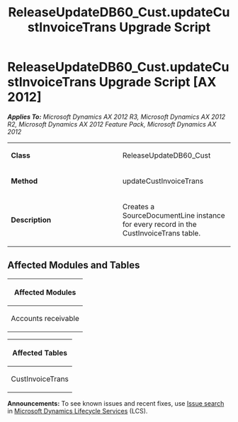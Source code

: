 ﻿---
title: ReleaseUpdateDB60_Cust.updateCustInvoiceTrans Upgrade Script
TOCTitle: ReleaseUpdateDB60_Cust.updateCustInvoiceTrans Upgrade Script
ms:assetid: faf72a1c-b4c0-5a79-d9e0-79c67f35e42b
ms:mtpsurl: https://msdn.microsoft.com/en-us/library/JJ720112(v=AX.60)
ms:contentKeyID: 49712417
ms.date: 05/18/2015
mtps_version: v=AX.60
---

# ReleaseUpdateDB60\_Cust.updateCustInvoiceTrans Upgrade Script [AX 2012]


_**Applies To:** Microsoft Dynamics AX 2012 R3, Microsoft Dynamics AX 2012 R2, Microsoft Dynamics AX 2012 Feature Pack, Microsoft Dynamics AX 2012_

<table>
<colgroup>
<col style="width: 50%" />
<col style="width: 50%" />
</colgroup>
<tbody>
<tr class="odd">
<td><p><strong>Class</strong></p></td>
<td><p>ReleaseUpdateDB60_Cust</p></td>
</tr>
<tr class="even">
<td><p><strong>Method</strong></p></td>
<td><p>updateCustInvoiceTrans</p></td>
</tr>
<tr class="odd">
<td><p><strong>Description</strong></p></td>
<td><p>Creates a SourceDocumentLine instance for every record in the CustInvoiceTrans table.</p></td>
</tr>
</tbody>
</table>


## Affected Modules and Tables

<table>
<colgroup>
<col style="width: 100%" />
</colgroup>
<thead>
<tr class="header">
<th><p>Affected Modules</p></th>
</tr>
</thead>
<tbody>
<tr class="odd">
<td><p>Accounts receivable</p></td>
</tr>
</tbody>
</table>


<table>
<colgroup>
<col style="width: 100%" />
</colgroup>
<thead>
<tr class="header">
<th><p>Affected Tables</p></th>
</tr>
</thead>
<tbody>
<tr class="odd">
<td><p>CustInvoiceTrans</p></td>
</tr>
</tbody>
</table>

  
**Announcements:** To see known issues and recent fixes, use [Issue search](http://go.microsoft.com/fwlink/?linkid=389258) in [Microsoft Dynamics Lifecycle Services](http://go.microsoft.com/fwlink/?linkid=306505) (LCS).

